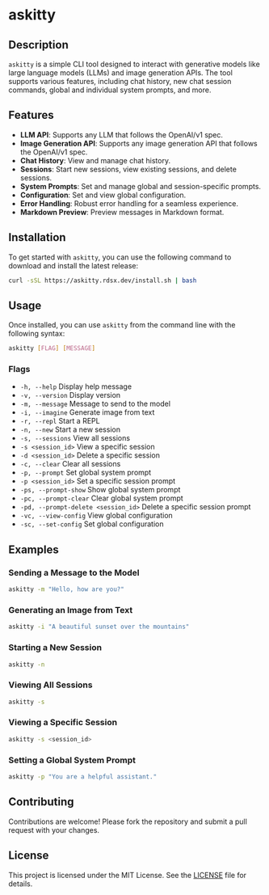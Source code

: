 # askitty

## Description

`askitty` is a simple CLI tool designed to interact with generative models like large language models (LLMs) and image generation APIs. The tool supports various features, including chat history, new chat session commands, global and individual system prompts, and more.

## Features

- **LLM API**: Supports any LLM that follows the OpenAI/v1 spec.
- **Image Generation API**: Supports any image generation API that follows the OpenAI/v1 spec.
- **Chat History**: View and manage chat history.
- **Sessions**: Start new sessions, view existing sessions, and delete sessions.
- **System Prompts**: Set and manage global and session-specific prompts.
- **Configuration**: Set and view global configuration.
- **Error Handling**: Robust error handling for a seamless experience.
- **Markdown Preview**: Preview messages in Markdown format.

## Installation

To get started with `askitty`, you can use the following command to download and install the latest release:

```bash
curl -sSL https://askitty.rdsx.dev/install.sh | bash
```

## Usage

Once installed, you can use `askitty` from the command line with the following syntax:

```bash
askitty [FLAG] [MESSAGE]
```

### Flags

- `-h, --help`                          Display help message
- `-v, --version`                       Display version
- `-m, --message`                       Message to send to the model
- `-i, --imagine`                       Generate image from text
- `-r, --repl`                          Start a REPL
- `-n, --new`                           Start a new session
- `-s, --sessions`                      View all sessions
- `-s <session_id>`                     View a specific session
- `-d <session_id>`                     Delete a specific session
- `-c, --clear`                         Clear all sessions
- `-p, --prompt`                        Set global system prompt
- `-p <session_id>`                     Set a specific session prompt
- `-ps, --prompt-show`                  Show global system prompt
- `-pc, --prompt-clear`                 Clear global system prompt
- `-pd, --prompt-delete <session_id>`   Delete a specific session prompt
- `-vc, --view-config`                  View global configuration
- `-sc, --set-config`                   Set global configuration

## Examples

### Sending a Message to the Model

```bash
askitty -m "Hello, how are you?"
```

### Generating an Image from Text

```bash
askitty -i "A beautiful sunset over the mountains"
```

### Starting a New Session

```bash
askitty -n
```

### Viewing All Sessions

```bash
askitty -s
```

### Viewing a Specific Session

```bash
askitty -s <session_id>
```

### Setting a Global System Prompt

```bash
askitty -p "You are a helpful assistant."
```

## Contributing

Contributions are welcome! Please fork the repository and submit a pull request with your changes.

## License

This project is licensed under the MIT License. See the [LICENSE](LICENSE) file for details.
